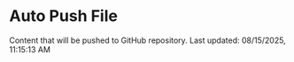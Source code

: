 # Auto Push File

Content that will be pushed to GitHub repository.
Last updated: 08/15/2025, 11:15:13 AM